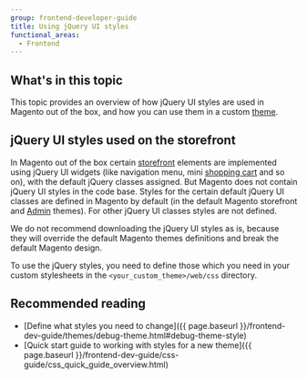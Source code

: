 ```yaml
---
group: frontend-developer-guide
title: Using jQuery UI styles
functional_areas:
  - Frontend
---
```


## What's in this topic

This topic provides an overview of how jQuery UI styles are used in Magento out of the box, and how you can use them in a custom [theme](https://glossary.magento.com/theme).

## jQuery UI styles used on the storefront

In Magento out of the box certain [storefront](https://glossary.magento.com/storefront) elements are implemented using jQuery UI widgets (like navigation menu, mini [shopping cart](https://glossary.magento.com/shopping-cart) and so on), with the default jQuery classes assigned. But Magento does not contain jQuery UI styles in the code base. Styles for the certain default jQuery UI classes are defined in Magento by default (in the default Magento storefront and [Admin](https://glossary.magento.com/admin) themes). For other jQuery UI classes styles are not defined.

We do not recommend downloading the jQuery UI styles as is, because they will override the default Magento themes definitions and break the default Magento design.

To use the jQuery styles, you need to define those which you need in your custom stylesheets in the `<your_custom_theme>/web/css` directory.

## Recommended reading

-  [Define what styles you need to change]({{ page.baseurl }}/frontend-dev-guide/themes/debug-theme.html#debug-theme-style)
-  [Quick start guide to working with styles for a new theme]({{ page.baseurl }}/frontend-dev-guide/css-guide/css_quick_guide_overview.html)

